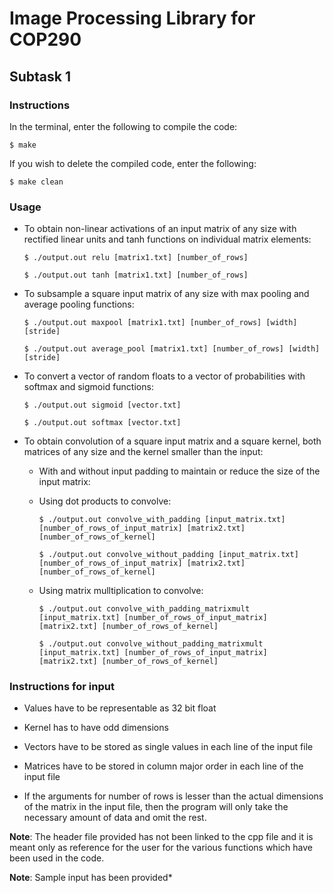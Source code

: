 # Image Processing Library for COP290


## Subtask 1


### Instructions

In the terminal, enter the following to compile the code:

  `$ make`

If you wish to delete the compiled code, enter the following:

  `$ make clean`


### Usage

   * To obtain non-linear activations of an input matrix of any size with rectified linear units and tanh functions on individual matrix elements:

      `$ ./output.out relu [matrix1.txt] [number_of_rows]`

      `$ ./output.out tanh [matrix1.txt] [number_of_rows]`

   * To subsample a square input matrix of any size with max pooling and average pooling functions:

       `$ ./output.out maxpool [matrix1.txt] [number_of_rows] [width] [stride]`

       `$ ./output.out average_pool [matrix1.txt] [number_of_rows] [width] [stride]`

   * To convert a vector of random floats to a vector of probabilities with softmax and sigmoid functions:

       `$ ./output.out sigmoid [vector.txt]`

       `$ ./output.out softmax [vector.txt]`

   * To obtain convolution of a square input matrix and a square kernel, both matrices of any size and the kernel smaller than the input:

     * With and without input padding to maintain or reduce the size of the input matrix:

      * Using dot products to convolve:

         `$ ./output.out convolve_with_padding [input_matrix.txt] [number_of_rows_of_input_matrix] [matrix2.txt] [number_of_rows_of_kernel]`

         `$ ./output.out convolve_without_padding [input_matrix.txt] [number_of_rows_of_input_matrix] [matrix2.txt] [number_of_rows_of_kernel]`

      * Using matrix mulltiplication to convolve:

         `$ ./output.out convolve_with_padding_matrixmult [input_matrix.txt] [number_of_rows_of_input_matrix] [matrix2.txt] [number_of_rows_of_kernel]`

         `$ ./output.out convolve_without_padding_matrixmult [input_matrix.txt] [number_of_rows_of_input_matrix] [matrix2.txt] [number_of_rows_of_kernel]`

### Instructions for input

   * Values have to be representable as 32 bit float

   * Kernel has to have odd dimensions

   * Vectors have to be stored as single values in each line of the input file

   * Matrices have to be stored in column major order in each line of the input file

   * If the arguments for number of rows is lesser than the actual dimensions of the matrix in the input file, then the program will only take the necessary amount of data and omit the rest.

 **Note**: The header file provided has not been linked to the cpp file and it is meant only as reference for the user for the various functions which have been used in the code.

 **Note**: Sample input has been provided*
